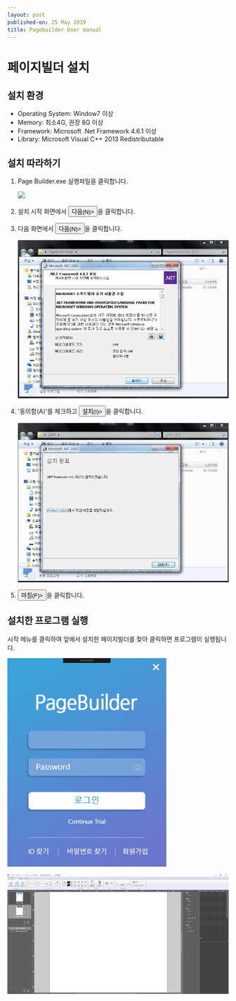 ```yaml
---
layout: post
published-on: 25 May 2019
title: Pagebuilder User manual
---
```


# 페이지빌더 설치

## 설치 환경

* Operating System: Window7 이상
* Memory: 최소4G, 권장 8G 이상
* Framework: Microsoft .Net Framework 4.6.1 이상
* Library: Microsoft Visual C++ 2013 Redistributable

## 설치 따라하기 

1. Page Builder.exe 실행파일을 클릭합니다.
   
   ![]('./figure/1-2.jpg')

2. 설치 시작 화면에서 <button name="button">다음(N)></button>을 클릭합니다.

3. 다음 화면에서 <button name="button">다음(N)></button>을 클릭합니다.

   <img src='./figure/1-5.png' width=480pt>

4. '동의함(A)'를 체크하고  <button name="button">설치(I)></button>을 클릭합니다.

   <img src='./figure/1-7.png' width=480pt>

5. <button name="button">마침(F)></button>을 클릭합니다.

## 설치한 프로그램 실행

시작 메뉴를 클릭하여 앞에서 설치한 페이지빌더를 찾아 클릭하면 프로그램이 실행됩니다.

   ![](figure/01.png)


  
   ![](figure/01-1.jpg)
